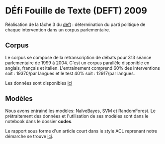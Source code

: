 # DÉfi Fouille de Texte (DEFT) 2009 

Réalisation de la tâche 3 du [deft](https://deft.lisn.upsaclay.fr/2009/) : détermination du parti politique de chaque intervention dans un corpus parlementaire.

## Corpus 

Le corpus se compose de la retranscription de débats pour 313 séance parlementaire de 1999 à 2004. 
C'est un corpus parallèle disponible en anglais, français et italien.
L'entrainement comprend 60% des interventions soit : 19370/par langues et le test 40% soit : 12917/par langues.

Les données sont disponibles [ici](https://deft.lisn.upsaclay.fr/) 

## Modèles

Nous avons entrainé les modèles: NaïveBayes, SVM et RandomForest.
Le prétraitement des données et l'utilisation de ses modèles sont dans le notebook dans le dossier **codes**. 

Le rapport sous forme d'un article court dans le style ACL reprenant notre démarche se trouve [ici](https://github.com/jmasSN/deft_2009/blob/main/Rapport.pdf). 

